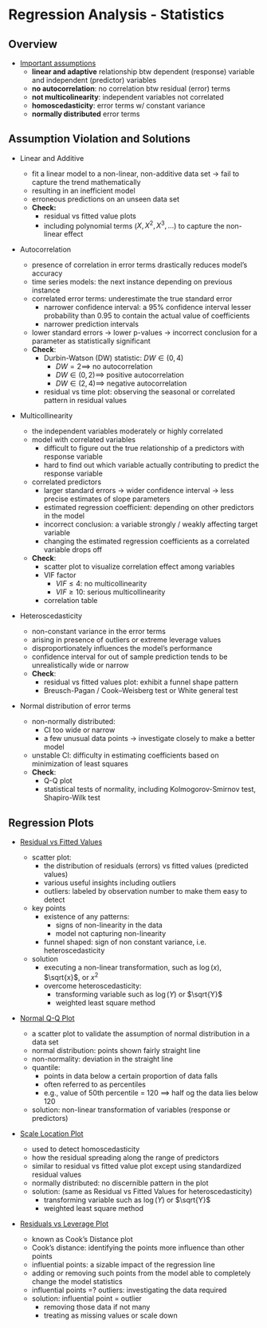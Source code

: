 # Regression Analysis - Statistics


## Overview

+ [Important assumptions](../Notes/a10-RegressionAnalusis.md#assumptions-in-regression)
  + __linear and adaptive__ relationship btw dependent (response) variable and independent (predictor) variables
  + __no autocorrelation__: no correlation btw residual (error) terms
  + __not multicolinearity__: independent variables not correlated
  + __homoscedasticity__: error terms w/ constant variance
  + __normally distributed__ error terms


## Assumption Violation and Solutions

+ Linear and Additive
  + fit a linear model to a non-linear, non-additive data set $\to$ fail to capture the trend mathematically
  + resulting in an inefficient model
  + erroneous predictions on an unseen data set
  + __Check:__
    + residual vs fitted value plots
    + including polynomial terms ($X, X^2, X^3, \dots$) to capture the non-linear effect

+ Autocorrelation
  + presence of correlation in error terms drastically reduces model’s accuracy
  + time series models: the next instance depending on previous instance
  + correlated error terms: underestimate the true standard error
    + narrower confidence interval: a 95% confidence interval lesser probability than 0.95 to contain the actual value of coefficients
    + narrower prediction intervals
  + lower standard errors $\to$ lower p-values $\to$ incorrect conclusion for a parameter as statistically significant
  + __Check__:
    + Durbin-Watson (DW) statistic: $DW \in (0, 4)$
      + $DW = 2 \implies$ no autocorrelation
      + $DW \in (0, 2) \implies$ positive autocorrelation
      + $DW \in (2, 4) \implies$ negative autocorrelation
    + residual vs time plot: observing the seasonal or correlated pattern in residual values

+ Multicollinearity
  + the independent variables moderately or highly correlated
  + model with correlated variables
    + difficult to figure out the true relationship of a predictors with response variable
    + hard to find out which variable actually contributing to predict the response variable
  + correlated predictors
    + larger standard errors $\to$ wider confidence interval $\to$ less precise estimates of slope parameters
    + estimated regression coefficient: depending on other predictors in the model
    + incorrect conclusion: a variable strongly / weakly affecting target variable
    + changing the estimated regression coefficients as a correlated variable drops off
  + __Check__:
    + scatter plot to visualize correlation effect among variables
    + VIF factor
      + $VIF \le 4$: no multicollinearity
      + $VIF \ge 10$: serious multicollinearity
    + correlation table

+ Heteroscedasticity
  + non-constant variance in the error terms
  + arising in presence of outliers or extreme leverage values
  + disproportionately influences the model’s performance
  + confidence interval for out of sample prediction tends to be unrealistically wide or narrow
  + __Check__:
    + residual vs fitted values plot: exhibit a funnel shape pattern
    + Breusch-Pagan / Cook–Weisberg test or White general test

+ Normal distribution of error terms
  + non-normally distributed:
    + CI too wide or narrow
    + a few unusual data points $\to$ investigate closely to make a better model
  + unstable CI: difficulty in estimating coefficients based on minimization of least squares
  + __Check__:
    + Q-Q plot
    + statistical tests of normality, including Kolmogorov-Smirnov test, Shapiro-Wilk test


## Regression Plots

+ [Residual vs Fitted Values](../Notes/a10-RegressionAnalusis.md#interpretation-of-regression-plots)
  + scatter plot:
    + the distribution of residuals (errors) vs fitted values (predicted values)
    + various useful insights including outliers
    + outliers: labeled by observation number to make them easy to detect
  + key points
    + existence of any patterns:
      + signs of non-linearity in the data
      + model not capturing non-linearity
    + funnel shaped: sign of non constant variance, i.e. heteroscedasticity
  + solution
    + executing a non-linear transformation, such as $\log(x)$, $\sqrt{x}$, or $x^2$
    + overcome heteroscedasticity:
      + transforming variable such as $\log(Y)$ or $\sqrt{Y}$
      + weighted least square method

+ [Normal Q-Q Plot](../Notes/a10-RegressionAnalusis.md#interpretation-of-regression-plots)
  + a scatter plot to validate the assumption of normal distribution in a data set
  + normal distribution: points shown fairly straight line
  + non-normality: deviation in the straight line
  + quantile:
    + points in data below a certain proportion of data falls
    + often referred to as percentiles
    + e.g., value of 50th percentile = 120 $\implies$ half og the data lies below 120
  + solution: non-linear transformation of variables (response or predictors)

+ [Scale Location Plot](../Notes/a10-RegressionAnalusis.md#interpretation-of-regression-plots)
  + used to detect homoscedasticity
  + how the residual spreading along the range of predictors
  + similar to residual vs fitted value plot except using standardized residual values
  + normally distributed: no discernible pattern in the plot
  + solution: (same as Residual vs Fitted Values for heteroscedasticity)
    + transforming variable such as $\log(Y)$ or $\sqrt{Y}$
    + weighted least square method

+ [Residuals vs Leverage Plot](../Notes/a10-RegressionAnalusis.md#interpretation-of-regression-plots)
  + known as Cook’s Distance plot
  + Cook’s distance: identifying the points more influence than other points
  + influential points: a sizable impact of the regression line
  + adding or removing such points from the model able to completely change the model statistics
  + influential points =? outliers: investigating the data required
  + solution: influential point = outlier
    + removing those data if not many
    + treating as missing values or scale down



